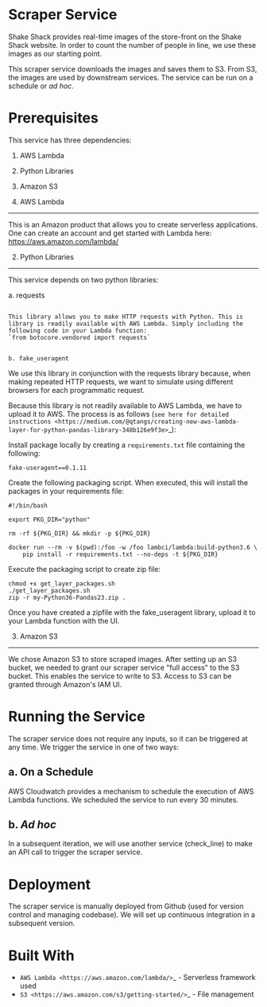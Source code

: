  Scraper Service
================

Shake Shack provides real-time images of the store-front on the Shake Shack website. In order to count the number of people in line, we use these images as our starting point.

This scraper service downloads the images and saves them to S3. From S3, the images are used by downstream services. The service can be run on a schedule or *ad hoc*.

Prerequisites
=============

This service has three dependencies:
1. AWS Lambda
2. Python Libraries
3. Amazon S3

1. AWS Lambda
-----------------

This is an Amazon product that allows you to create serverless applications. One can create an account and get started with Lambda here: https://aws.amazon.com/lambda/


2. Python Libraries
-------------------

This service depends on two python libraries:


a. requests
~~~~~~~~~~~~~~~~~~~~~~

This library allows you to make HTTP requests with Python. This is library is readily available with AWS Lambda. Simply including the following code in your Lambda function:
`from botocore.vendored import requests`


b. fake_useragent
~~~~~~~~~~~~~~~~~~~~~~

We use this library in conjunction with the requests library because, when making repeated HTTP requests, we want to simulate using different browsers for each programmatic request.

Because this library is not readily available to AWS Lambda, we have to upload it to AWS. The process is as follows (`see here for detailed instructions <https://medium.com/@qtangs/creating-new-aws-lambda-layer-for-python-pandas-library-348b126e9f3e>`_):

Install package locally by creating a `requirements.txt` file containing the following:

```
fake-useragent==0.1.11
```

Create the following packaging script. When executed, this will install the packages in your requirements file:

```
#!/bin/bash

export PKG_DIR="python"

rm -rf ${PKG_DIR} && mkdir -p ${PKG_DIR}

docker run --rm -v $(pwd):/foo -w /foo lambci/lambda:build-python3.6 \
    pip install -r requirements.txt --no-deps -t ${PKG_DIR}
```

Execute the packaging script to create zip file:

```
chmod +x get_layer_packages.sh
./get_layer_packages.sh
zip -r my-Python36-Pandas23.zip .
```

Once you have created a zipfile with the fake_useragent library, upload it to your Lambda function with the UI.


3. Amazon S3
-----------------

We chose Amazon S3 to store scraped images. After setting up an S3 bucket, we needed to grant our scraper service "full access" to the S3 bucket. This enables the service to write to S3. Access to S3 can be granted through Amazon's IAM UI.

Running the Service
====================

The scraper service does not require any inputs, so it can be triggered at any time. We trigger the service in one of two ways:


a. On a Schedule
-----------------

AWS Cloudwatch provides a mechanism to schedule the execution of AWS Lambda functions. We scheduled the service to run every 30 minutes.


b. *Ad hoc*
-----------------

In a subsequent iteration, we will use another service (check_line) to make an API call to trigger the scraper service.

Deployment
=============

The scraper service is manually deployed from Github (used for version control and managing codebase). We will set up continuous integration in a subsequent version.


Built With
=============

- `AWS Lambda <https://aws.amazon.com/lambda/>`_ - Serverless framework used
- `S3 <https://aws.amazon.com/s3/getting-started/>`_ - File management
